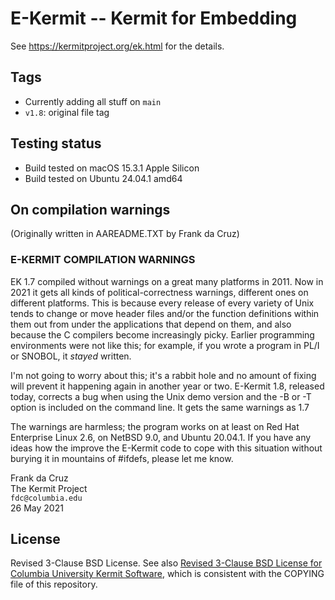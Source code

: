# E-Kermit -- Kermit for Embedding

See <https://kermitproject.org/ek.html> for the details.

## Tags

* Currently adding all stuff on `main`
* `v1.8`: original file tag

## Testing status

* Build tested on macOS 15.3.1 Apple Silicon
* Build tested on Ubuntu 24.04.1 amd64

## On compilation warnings

(Originally written in AAREADME.TXT by Frank da Cruz)

### E-KERMIT COMPILATION WARNINGS

EK 1.7 compiled without warnings on a great many platforms in 2011.
Now in 2021 it gets all kinds of political-correctness warnings,
different ones on different platforms.  This is because every release
of every variety of Unix tends to change or move header files and/or
the function definitions within them out from under the applications
that depend on them, and also because the C compilers become
increasingly picky.  Earlier programming environments were not like
this; for example, if you wrote a program in PL/I or SNOBOL, it
*stayed* written.

I'm not going to worry about this; it's a rabbit hole and no amount
of fixing will prevent it happening again in another year or two.
E-Kermit 1.8, released today, corrects a bug when using the Unix demo
version and the -B or -T option is included on the command line.  It
gets the same warnings as 1.7

The warnings are harmless; the program works on at least on Red Hat
Enterprise Linux 2.6, on NetBSD 9.0, and Ubuntu 20.04.1.  If you have any
ideas how the improve the E-Kermit code to cope with this situation without
burying it in mountains of #ifdefs, please let me know.

Frank da Cruz<br>
The Kermit Project<br>
`fdc@columbia.edu`<br>
26 May 2021

## License

Revised 3-Clause BSD License. See also [Revised 3-Clause BSD License for Columbia University Kermit Software](https://kermitproject.org/cu-bsd-license.html), which is consistent with the COPYING file of this repository.

